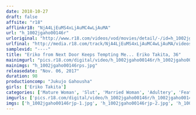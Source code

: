 ```yaml
---
date: 2018-10-27
draft: false
affsite: "r18"
afflinkr18: "NjA4LjEuMS4xLjAuMC4wLjAuMA"
url: "h_1002jgaho00146r"
urloriginal: "http://www.r18.com/videos/vod/movies/detail/-/id=h_1002jgaho00146r"
urlfinal: "http://media.r18.com/track/NjA4LjEuMS4xLjAuMC4wLjAuMA/videos/vod/movies/detail/-/id=h_1002jgaho00146r"
samplevid: "----"
title: "Eriko from Next Door Keeps Tempting Me... Eriko Takita, 36"
mainimgurl: "pics.r18.com/digital/video/h_1002jgaho00146r/h_1002jgaho00146rps.jpg"
mainimgs: "h_1002jgaho00146rps.jpg"
releasedate: "Nov. 06, 2017"
duration: 98
productioncomp: "Jukujo Gahousha"
girls: ['Eriko Takita']
categories: ['Mature Woman', 'Slut', 'Married Woman', 'Adultery', 'Featured Actress', 'Creampie']
imgurls: ['pics.r18.com/digital/video/h_1002jgaho00146r/h_1002jgaho00146rjp-1.jpg', 'pics.r18.com/digital/video/h_1002jgaho00146r/h_1002jgaho00146rjp-2.jpg', 'pics.r18.com/digital/video/h_1002jgaho00146r/h_1002jgaho00146rjp-3.jpg', 'pics.r18.com/digital/video/h_1002jgaho00146r/h_1002jgaho00146rjp-4.jpg', 'pics.r18.com/digital/video/h_1002jgaho00146r/h_1002jgaho00146rjp-5.jpg', 'pics.r18.com/digital/video/h_1002jgaho00146r/h_1002jgaho00146rjp-6.jpg', 'pics.r18.com/digital/video/h_1002jgaho00146r/h_1002jgaho00146rjp-7.jpg', 'pics.r18.com/digital/video/h_1002jgaho00146r/h_1002jgaho00146rjp-8.jpg', 'pics.r18.com/digital/video/h_1002jgaho00146r/h_1002jgaho00146rjp-9.jpg', 'pics.r18.com/digital/video/h_1002jgaho00146r/h_1002jgaho00146rjp-10.jpg', 'pics.r18.com/digital/video/h_1002jgaho00146r/h_1002jgaho00146rjp-11.jpg', 'pics.r18.com/digital/video/h_1002jgaho00146r/h_1002jgaho00146rjp-12.jpg', 'pics.r18.com/digital/video/h_1002jgaho00146r/h_1002jgaho00146rjp-13.jpg', 'pics.r18.com/digital/video/h_1002jgaho00146r/h_1002jgaho00146rjp-14.jpg', 'pics.r18.com/digital/video/h_1002jgaho00146r/h_1002jgaho00146rjp-15.jpg', 'pics.r18.com/digital/video/h_1002jgaho00146r/h_1002jgaho00146rjp-16.jpg', 'pics.r18.com/digital/video/h_1002jgaho00146r/h_1002jgaho00146rjp-17.jpg', 'pics.r18.com/digital/video/h_1002jgaho00146r/h_1002jgaho00146rjp-18.jpg', 'pics.r18.com/digital/video/h_1002jgaho00146r/h_1002jgaho00146rjp-19.jpg', 'pics.r18.com/digital/video/h_1002jgaho00146r/h_1002jgaho00146rjp-20.jpg']
imgs: ['h_1002jgaho00146rjp-1.jpg', 'h_1002jgaho00146rjp-2.jpg', 'h_1002jgaho00146rjp-3.jpg', 'h_1002jgaho00146rjp-4.jpg', 'h_1002jgaho00146rjp-5.jpg', 'h_1002jgaho00146rjp-6.jpg', 'h_1002jgaho00146rjp-7.jpg', 'h_1002jgaho00146rjp-8.jpg', 'h_1002jgaho00146rjp-9.jpg', 'h_1002jgaho00146rjp-10.jpg', 'h_1002jgaho00146rjp-11.jpg', 'h_1002jgaho00146rjp-12.jpg', 'h_1002jgaho00146rjp-13.jpg', 'h_1002jgaho00146rjp-14.jpg', 'h_1002jgaho00146rjp-15.jpg', 'h_1002jgaho00146rjp-16.jpg', 'h_1002jgaho00146rjp-17.jpg', 'h_1002jgaho00146rjp-18.jpg', 'h_1002jgaho00146rjp-19.jpg', 'h_1002jgaho00146rjp-20.jpg']
---
```

